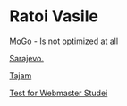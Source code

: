 # Ratoi Vasile

[MoGo](https://ratoivasile.github.io/mogo/ "MoGo") - Is not optimized at all

[Sarajevo.](https://ratoivasile.github.io/sarajevo/ "sarajevo.")

[Tajam](https://ratoivasile.github.io/tajam/ "tajam")

[Test for Webmaster Studei](https://ratoivasile.github.io/test/ "test")

